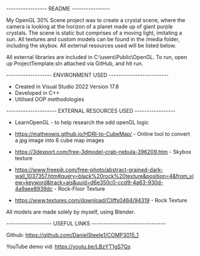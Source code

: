 ----------------- README ----------------

My OpenGL 30% Scene project was to create a crystal scene, where the camera is looking at the horizon of a planet made up of giant purple crystals. 
The scene is static but comprises of a moving light, imitating a sun. 
All textures and custom models can be found in the /media folder, including the skybox. All external resources used will be listed below. 

All external libraries are included in C:\users\Public\OpenGL.
To run, open up ProjectTemplate.sln attached via GitHub, and hit run. 

------------------- ENVIRONMENT USED -------------------------

- Created in Visual Studio 2022 Version 17.8 
- Developed in C++ 
- Utilised OOP methodologies

--------------------- EXTERNAL RESOURCES USED -----------------

- LearnOpenGL - to help research the odd openGL logic

- https://matheowis.github.io/HDRI-to-CubeMap/ - Online tool to convert a jpg image into 6 cube map images
- https://3dexport.com/free-3dmodel-crab-nebula-396209.htm - Skybox texture 
- https://www.freepik.com/free-photo/abstract-grained-dark-wall_1037357.htm#query=black%20rock%20texture&position=4&from_view=keyword&track=ais&uuid=d6e350c0-ccd9-4a63-930d-4a9aee8939dc - Rock-Floor Texture
- https://www.textures.com/download/Cliffs0464/94319 - Rock Texture

All models are made solely by myself, using Blender.

------------------- USEFUL LINKS -------------------------------

Github: https://github.com/DanielSteele1/COMP3015_1

YouTube demo vid: https://youtu.be/LBzYT1gS7Qs



